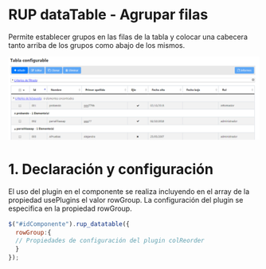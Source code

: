 # RUP dataTable - Agrupar filas

Permite establecer grupos en las filas de la tabla y colocar una cabecera tanto arriba de los grupos como abajo de los mismos.



![Imagen 1](img/rup.datatable.rowGroup_1.png)

# 1. Declaración y configuración

El uso del plugin en el componente se realiza incluyendo en el array de la propiedad usePlugins el valor rowGroup. La configuración del plugin se especifica en la propiedad rowGroup.

```js
$("#idComponente").rup_datatable({
  rowGroup:{
  // Propiedades de configuración del plugin colReorder
  }
});
